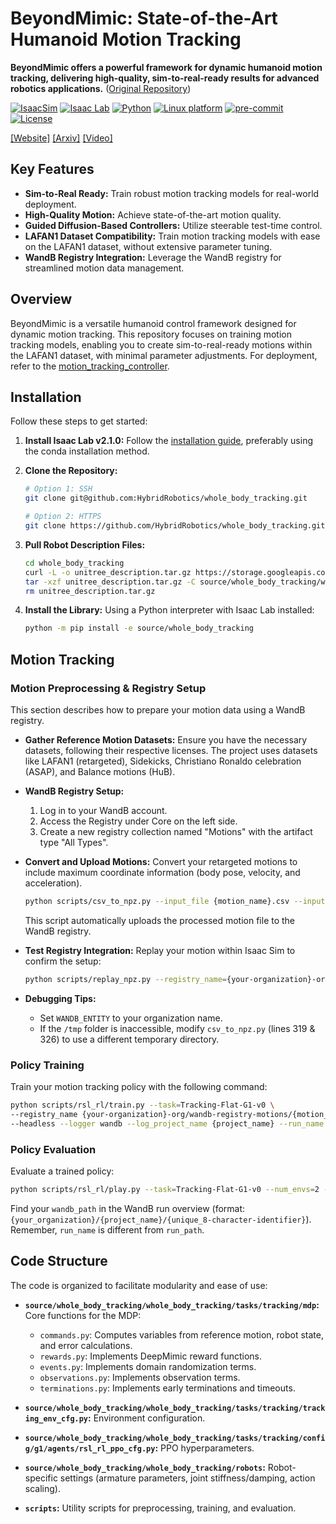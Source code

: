 # BeyondMimic: State-of-the-Art Humanoid Motion Tracking

**BeyondMimic offers a powerful framework for dynamic humanoid motion tracking, delivering high-quality, sim-to-real-ready results for advanced robotics applications.**  ([Original Repository](https://github.com/HybridRobotics/whole_body_tracking))

[![IsaacSim](https://img.shields.io/badge/IsaacSim-4.5.0-silver.svg)](https://docs.omniverse.nvidia.com/isaacsim/latest/overview.html)
[![Isaac Lab](https://img.shields.io/badge/IsaacLab-2.1.0-silver)](https://isaac-sim.github.io/IsaacLab)
[![Python](https://img.shields.io/badge/python-3.10-blue.svg)](https://docs.python.org/3/whatsnew/3.10.html)
[![Linux platform](https://img.shields.io/badge/platform-linux--64-orange.svg)](https://releases.ubuntu.com/20.04/)
[![pre-commit](https://img.shields.io/badge/pre--commit-enabled-brightgreen?logo=pre-commit&logoColor=white)](https://pre-commit.com/)
[![License](https://img.shields.io/badge/license-MIT-yellow.svg)](https://opensource.org/license/mit)

[[Website]](https://beyondmimic.github.io/)
[[Arxiv]](https://arxiv.org/abs/2508.08241)
[[Video]](https://youtu.be/RS_MtKVIAzY)

## Key Features

*   **Sim-to-Real Ready:** Train robust motion tracking models for real-world deployment.
*   **High-Quality Motion:** Achieve state-of-the-art motion quality.
*   **Guided Diffusion-Based Controllers:** Utilize steerable test-time control.
*   **LAFAN1 Dataset Compatibility:** Train motion tracking models with ease on the LAFAN1 dataset, without extensive parameter tuning.
*   **WandB Registry Integration:** Leverage the WandB registry for streamlined motion data management.

## Overview

BeyondMimic is a versatile humanoid control framework designed for dynamic motion tracking. This repository focuses on training motion tracking models, enabling you to create sim-to-real-ready motions within the LAFAN1 dataset, with minimal parameter adjustments. For deployment, refer to the [motion_tracking_controller](https://github.com/HybridRobotics/motion_tracking_controller).

## Installation

Follow these steps to get started:

1.  **Install Isaac Lab v2.1.0:**  Follow the [installation guide](https://isaac-sim.github.io/IsaacLab/main/source/setup/installation/index.html), preferably using the conda installation method.

2.  **Clone the Repository:**
    ```bash
    # Option 1: SSH
    git clone git@github.com:HybridRobotics/whole_body_tracking.git

    # Option 2: HTTPS
    git clone https://github.com/HybridRobotics/whole_body_tracking.git
    ```

3.  **Pull Robot Description Files:**
    ```bash
    cd whole_body_tracking
    curl -L -o unitree_description.tar.gz https://storage.googleapis.com/qiayuanl_robot_descriptions/unitree_description.tar.gz && \
    tar -xzf unitree_description.tar.gz -C source/whole_body_tracking/whole_body_tracking/assets/ && \
    rm unitree_description.tar.gz
    ```

4.  **Install the Library:**  Using a Python interpreter with Isaac Lab installed:
    ```bash
    python -m pip install -e source/whole_body_tracking
    ```

## Motion Tracking

### Motion Preprocessing & Registry Setup

This section describes how to prepare your motion data using a WandB registry.

*   **Gather Reference Motion Datasets:**  Ensure you have the necessary datasets, following their respective licenses.  The project uses datasets like LAFAN1 (retargeted), Sidekicks, Christiano Ronaldo celebration (ASAP), and Balance motions (HuB).

*   **WandB Registry Setup:**
    1.  Log in to your WandB account.
    2.  Access the Registry under Core on the left side.
    3.  Create a new registry collection named "Motions" with the artifact type "All Types".

*   **Convert and Upload Motions:**  Convert your retargeted motions to include maximum coordinate information (body pose, velocity, and acceleration).

    ```bash
    python scripts/csv_to_npz.py --input_file {motion_name}.csv --input_fps 30 --output_name {motion_name} --headless
    ```

    This script automatically uploads the processed motion file to the WandB registry.

*   **Test Registry Integration:** Replay your motion within Isaac Sim to confirm the setup:

    ```bash
    python scripts/replay_npz.py --registry_name={your-organization}-org/wandb-registry-motions/{motion_name}
    ```

*   **Debugging Tips:**
    *   Set `WANDB_ENTITY` to your organization name.
    *   If the `/tmp` folder is inaccessible, modify `csv_to_npz.py` (lines 319 & 326) to use a different temporary directory.

### Policy Training

Train your motion tracking policy with the following command:

```bash
python scripts/rsl_rl/train.py --task=Tracking-Flat-G1-v0 \
--registry_name {your-organization}-org/wandb-registry-motions/{motion_name} \
--headless --logger wandb --log_project_name {project_name} --run_name {run_name}
```

### Policy Evaluation

Evaluate a trained policy:

```bash
python scripts/rsl_rl/play.py --task=Tracking-Flat-G1-v0 --num_envs=2 --wandb_path={wandb-run-path}
```

Find your `wandb_path` in the WandB run overview (format: `{your_organization}/{project_name}/{unique_8-character-identifier}`).  Remember, `run_name` is different from `run_path`.

## Code Structure

The code is organized to facilitate modularity and ease of use:

*   **`source/whole_body_tracking/whole_body_tracking/tasks/tracking/mdp`:** Core functions for the MDP:
    *   `commands.py`:  Computes variables from reference motion, robot state, and error calculations.
    *   `rewards.py`: Implements DeepMimic reward functions.
    *   `events.py`: Implements domain randomization terms.
    *   `observations.py`: Implements observation terms.
    *   `terminations.py`: Implements early terminations and timeouts.

*   **`source/whole_body_tracking/whole_body_tracking/tasks/tracking/tracking_env_cfg.py`:** Environment configuration.

*   **`source/whole_body_tracking/whole_body_tracking/tasks/tracking/config/g1/agents/rsl_rl_ppo_cfg.py`:** PPO hyperparameters.

*   **`source/whole_body_tracking/whole_body_tracking/robots`:** Robot-specific settings (armature parameters, joint stiffness/damping, action scaling).

*   **`scripts`:** Utility scripts for preprocessing, training, and evaluation.